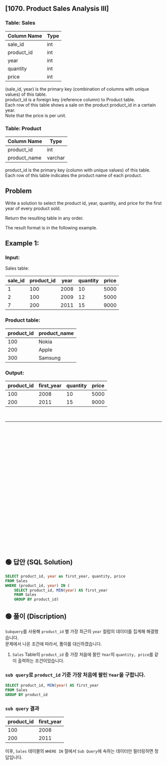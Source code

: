 ## [1070. Product Sales Analysis III]


### Table: Sales


| Column Name | Type  |
|-------------|-------|
| sale_id     | int   |
| product_id  | int   |
| year        | int   |
| quantity    | int   |
| price       | int   |

(sale_id, year) is the primary key (combination of columns with unique values) of this table.  
product_id is a foreign key (reference column) to Product table.  
Each row of this table shows a sale on the product product_id in a certain year.  
Note that the price is per unit.  
 

### Table: Product


| Column Name  | Type    |
|--------------|---------|
| product_id   | int     |
| product_name | varchar |

product_id is the primary key (column with unique values) of this table.  
Each row of this table indicates the product name of each product.  

## Problem 

Write a solution to select the product id, year, quantity, and price for the first year of every product sold.  

Return the resulting table in any order.  

The result format is in the following example.  

 

## Example 1:

### Input: 

Sales table:


| sale_id | product_id | year | quantity | price |
|---------|------------|------|----------|-------| 
| 1       | 100        | 2008 | 10       | 5000  |
| 2       | 100        | 2009 | 12       | 5000  |
| 7       | 200        | 2011 | 15       | 9000  |

### Product table:

| product_id | product_name |
|------------|--------------|
| 100        | Nokia        |
| 200        | Apple        |
| 300        | Samsung      |

### Output: 

| product_id | first_year | quantity | price |
|------------|------------|----------|-------| 
| 100        | 2008       | 10       | 5000  |
| 200        | 2011       | 15       | 9000  |



<br/>

---

<br/>
<br/>
<br/>
<br/>
<br/>
<br/>
<br/>
<br/>
<br/>
<br/>
<br/>
<br/>
<br/>
<br/>
<br/>
<br/>
<br/>
<br/>
<br/>
<br/>
<br/>
<br/>
<br/>


## 🟢 답안 (SQL Solution)

```sql
SELECT product_id, year as first_year, quantity, price
FROM Sales 
WHERE (product_id, year) IN (
    SELECT product_id, MIN(year) AS first_year
    FROM Sales
    GROUP BY product_id)
```

## 🟢 풀이 (Discription)
`Subquery`를 사용해 `product_id` 별 가장 최근의 `year` 컬럼의 데이터를 집계해 해결했습니다.   
문제에서 나온 조건에 따라서, 풀이를 대신하겠습니다. 

1. `Sales` Table의 `product_id` 중 가장 처음에 팔린 `Year`의  `quantity, price`를 같이 출력하는 조건이었습니다.

### `sub query`로 `product_id` 기준 가장 처음에 팔린 `Year`을 구합니다.

```sql
SELECT product_id, MIN(year) AS first_year
FROM Sales
GROUP BY product_id
```

### `sub query` 결과 

| product_id | first_year |
| ---------- | ---------- |
| 100        | 2008       |
| 200        | 2011       |

이후, `Sales` 테이블의 `WHERE IN` 절에서 `Sub Query`에 속하는 데이터만 필터링하면 정답입니다.
